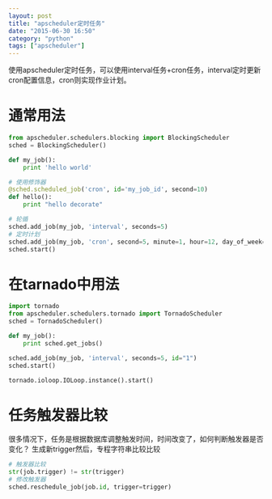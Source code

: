 ```yaml
---
layout: post
title: "apscheduler定时任务"
date: "2015-06-30 16:50"
category: "python"
tags: ["apscheduler"]
---
```


使用apscheduler定时任务，可以使用interval任务+cron任务，interval定时更新cron配置信息，cron则实现作业计划。

# 通常用法
```python
from apscheduler.schedulers.blocking import BlockingScheduler
sched = BlockingScheduler()

def my_job():
    print 'hello world'

# 使用修饰器
@sched.scheduled_job('cron', id='my_job_id', second=10)
def hello():
    print "hello decorate"

# 轮循
sched.add_job(my_job, 'interval', seconds=5)
# 定时计划
sched.add_job(my_job, 'cron', second=5, minute=1, hour=12, day_of_week=2)
sched.start()
```

# 在tarnado中用法
```python
import tornado
from apscheduler.schedulers.tornado import TornadoScheduler
sched = TornadoScheduler()

def my_job():
    print sched.get_jobs()

sched.add_job(my_job, 'interval', seconds=5, id="1")
sched.start()

tornado.ioloop.IOLoop.instance().start()
```

# 任务触发器比较
很多情况下，任务是根据数据库调整触发时间，时间改变了，如何判断触发器是否变化？
生成新trigger然后，专程字符串比较比较  

```python
# 触发器比较
str(job.trigger) != str(trigger)
# 修改触发器
sched.reschedule_job(job.id, trigger=trigger)
```

